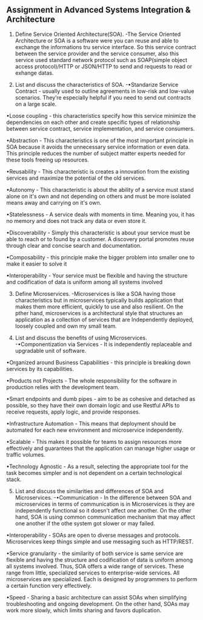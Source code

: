 ## Assignment in Advanced Systems Integration & Architecture
1. Define Service Oriented Architecture(SOA).
-The Service Oriented Architecture or SOA is a software were you can reuse and able to exchange 
the informations tru service interface. So this service contract between the service provider
and the service consumer, also this service used standard network protocol such as SOAP(simple 
object access protocol)/HTTP or JSON/HTTP to send and requests to read or exhange datas.

2. List and discuss the characteristics of SOA.
-•Standarize Service Contract - usually used to outline agreements in low-risk and low-value 
scenarios. They’re especially helpful if you need to send out contracts on a large scale.

•Loose coupling - this characteristics specify how this service minimize the dependencies on each other and create specific types of relationship between service contract, service implementation, and service consumers.

•Abstraction - This characteristics is one of the most important principle in SOA because it avoids the unnecessary service information or even data. This principle reduces the number of subject matter experts needed for these tools freeing up resources.

•Reusability - This characteristic is creates a innovation from the existing services and maximize the potential of the old services.

•Autonomy - This characteristic is about the ability of a service must stand alone on it's own and not depending on others and must be more isolated means away and carrying on it's own.

•Statelessness - A service deals with moments in time. Meaning you, it has no memory and does not track any data or even store it.

•Discoverability - Simply this characteristic is about your service must be able to reach or to found by a customer. A discovery portal promotes reuse through clear and concise search and documentation.

•Composability - this principle make the bigger problem into smaller one to make it easier to solve it 

•Interoperability - Your service must be flexible and having the structure and codification of data is uniform among all systems involved

3. Define Microservices.
-Microservices is like a SOA having those characteristics but in microservices typically builds application that makes them more efficient, quickly to use and also resilient. On the pther hand, microservices is a architectural style that structures an application as a collection of services that are Independently deployed, loosely coupled and own my small team.

4. List and discuss the benefits of using Microservices.
-•Componentization via Services - It is independently replaceable and upgradable unit of software.

•Organized around Business Capabilities - this principle is breaking down services by its capabilities.

•Products not Projects - The whole responsibility for the software in production relies with the development team.

•Smart endpoints and dumb pipes - aim to be as cohesive and detached as possible, so they have their own domain logic and use Restful APIs to receive requests, apply logic, and provide responses.

•Infrastructure Automation - This means that deployment should be automated for each new environment and microservice independently.

•Scalable - This makes it possible for teams to assign resources more effectively and guarantees that the application can manage higher usage or traffic volumes.

•Technology Agnostic - As a result, selecting the appropriate tool for the task becomes simpler and is not dependent on a certain technological stack.

5. List and discuss the similarities and differences of SOA and Microservices.
-•Communication - In the difference between SOA and microservices in terms of communication is in Microservices is they are independently functional so it doesn't affect one another. On the other hand, SOA is using common communication mechanism that may affect one another if the othe system got slower or may failed.

•Interoperability - SOAs are open to diverse messages and protocols. Microservices keep things simple and use messaging such as HTTP/REST.

•Service granularity - the similarity of both service is same service are flexible and having the structure and codification of data is uniform among all systems involved. Thus, SOA offers a wide range of services. These range from little, specialized services to enterprise-wide services. All microservices are specialized. Each is designed by programmers to perform a certain function very effectively.

•Speed - Sharing a basic architecture can assist SOAs when simplifying troubleshooting and ongoing development. On the other hand, SOAs may work more slowly, which limits sharing and favors duplication.
